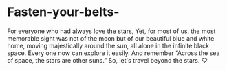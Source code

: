 # Fasten-your-belts-
For everyone who had always love the stars, Yet, for most of us, the most memorable sight was not of the moon but of our beautiful blue and white home, moving majestically around the sun, all alone in the infinite black space. Every one now can explore it easily. And remember “Across the sea of space, the stars are other suns.” So, let's travel beyond the stars. ♡
